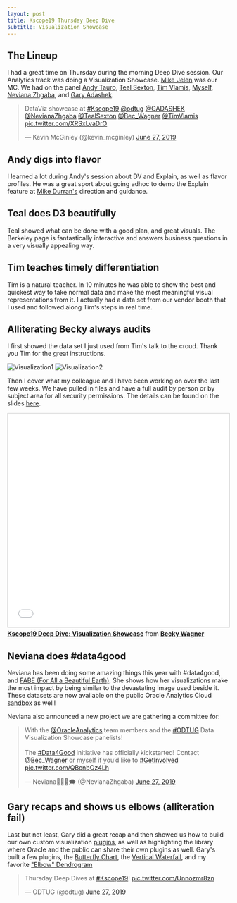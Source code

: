 ```yaml
---
layout: post
title: Kscope19 Thursday Deep Dive
subtitle: Visualization Showcase
---
```


## The Lineup

I had a great time on Thursday during the morning Deep Dive session. Our Analytics track was doing a Visualization Showcase. [Mike Jelen](https://www.linkedin.com/in/mikejelen/) was our MC. We had on the panel [Andy Tauro](https://www.linkedin.com/in/andrewptauro/), [Teal Sexton](https://www.linkedin.com/in/teal-sexton-3a7a2639/), [Tim Vlamis](https://www.linkedin.com/in/timvlamis/), [Myself](https://www.linkedin.com/in/becky-wagner-bb356924/), [Neviana Zhgaba](https://www.linkedin.com/in/nevianazhgaba/), and [Gary Adashek](https://www.linkedin.com/in/garymichaeladashek/).

<blockquote class="twitter-tweet" data-lang="en"><p lang="cs" dir="ltr">DataViz showcase at <a href="https://twitter.com/hashtag/Kscope19?src=hash&amp;ref_src=twsrc%5Etfw">#Kscope19</a> <a href="https://twitter.com/odtug?ref_src=twsrc%5Etfw">@odtug</a> <a href="https://twitter.com/GADASHEK?ref_src=twsrc%5Etfw">@GADASHEK</a> <a href="https://twitter.com/NevianaZhgaba?ref_src=twsrc%5Etfw">@NevianaZhgaba</a> <a href="https://twitter.com/TealSexton?ref_src=twsrc%5Etfw">@TealSexton</a> <a href="https://twitter.com/Bec_Wagner?ref_src=twsrc%5Etfw">@Bec_Wagner</a> <a href="https://twitter.com/TimVlamis?ref_src=twsrc%5Etfw">@TimVlamis</a> <a href="https://t.co/XRSxLvaDrO">pic.twitter.com/XRSxLvaDrO</a></p>&mdash; Kevin McGinley (@kevin_mcginley) <a href="https://twitter.com/kevin_mcginley/status/1144304125984690176?ref_src=twsrc%5Etfw">June 27, 2019</a></blockquote> <script async src="https://platform.twitter.com/widgets.js" charset="utf-8"></script>

## Andy digs into flavor

I learned a lot during Andy's session about DV and Explain, as well as flavor profiles. He was a great sport about going adhoc to demo the Explain feature at [Mike Durran's](https://www.linkedin.com/in/mikedurran/) direction and guidance.

## Teal does D3 beautifully

Teal showed what can be done with a good plan, and great visuals. The Berkeley page is fantastically interactive and answers business questions in a very visually appealing way.

## Tim teaches timely differentiation

Tim is a natural teacher. In 10 minutes he was able to show the best and quickest way to take normal data and make the most meaningful visual representations from it. I actually had a data set from our vendor booth that I used and followed along Tim's steps in real time.

## Alliterating Becky always audits

I first showed the data set I just used from Tim's talk to the croud. Thank you Tim for the great instructions.

<img src="https://BecWagner.github.io/img/kscope19DeepDive.jpg" alt="Visualization1">

<img src="https://BecWagner.github.io/img/kscope19DeepDive2.jpg" alt="Visualization2">

Then I cover what my colleague and I have been working on over the last few weeks. We have pulled in files and have a full audit by person or by subject area for all security permissions. The details can be found on the slides [here](https://www.slideshare.net/RebeccaWagner1/kscope19-deep-dive-visualization-showcase).

<iframe src="//www.slideshare.net/slideshow/embed_code/key/FEarDklWJHTQHT" width="595" height="485" frameborder="0" marginwidth="0" marginheight="0" scrolling="no" style="border:1px solid #CCC; border-width:1px; margin-bottom:5px; max-width: 100%;" allowfullscreen> </iframe> <div style="margin-bottom:5px"> <strong> <a href="//www.slideshare.net/RebeccaWagner1/kscope19-deep-dive-visualization-showcase" title="Kscope19 Deep Dive: Visualization Showcase" target="_blank">Kscope19 Deep Dive: Visualization Showcase</a> </strong> from <strong><a href="https://www.slideshare.net/RebeccaWagner1" target="_blank">Becky Wagner</a></strong> </div>

## Neviana does #data4good

Neviana has been doing some amazing things this year with #data4good, and [FABE (For All a Beautiful Earth)](https://twitter.com/fabedlh). She shows how her visualizations make the most impact by being similar to the devastating image used beside it. These datasets are now available on the public Oracle Analytics Cloud [sandbox](https://www.oracle.com/webfolder/technetwork/OACsandbox/oacsandbox.html) as well!

Neviana also announced a new project we are gathering a committee for:

<blockquote class="twitter-tweet" data-lang="en"><p lang="en" dir="ltr">With the <a href="https://twitter.com/OracleAnalytics?ref_src=twsrc%5Etfw">@OracleAnalytics</a> team members and the <a href="https://twitter.com/hashtag/ODTUG?src=hash&amp;ref_src=twsrc%5Etfw">#ODTUG</a> Data Visualization Showcase panelists! <br><br>The <a href="https://twitter.com/hashtag/Data4Good?src=hash&amp;ref_src=twsrc%5Etfw">#Data4Good</a> initiative has officially kickstarted! Contact <a href="https://twitter.com/Bec_Wagner?ref_src=twsrc%5Etfw">@Bec_Wagner</a> or myself if you’d like to <a href="https://twitter.com/hashtag/GetInvolved?src=hash&amp;ref_src=twsrc%5Etfw">#GetInvolved</a> <a href="https://t.co/QBcnbOz4Lh">pic.twitter.com/QBcnbOz4Lh</a></p>&mdash; Neviana👩🏻‍💻🗯 (@NevianaZhgaba) <a href="https://twitter.com/NevianaZhgaba/status/1144325049773481984?ref_src=twsrc%5Etfw">June 27, 2019</a></blockquote> <script async src="https://platform.twitter.com/widgets.js" charset="utf-8"></script> 

## Gary recaps and shows us elbows (alliteration fail)

Last but not least, Gary did a great recap and then showed us how to build our own custom visualization [plugins](https://www.oracle.com/solutions/business-analytics/data-visualization/extensions.html), as well as highlighting the library where Oracle and the public can share their own plugins as well. Gary's built a few plugins, the [Butterfly Chart](https://www.oracle.com/solutions/business-analytics/data-visualization/extensions.html), the [Vertical Waterfall](https://www.oracle.com/solutions/business-analytics/data-visualization/extensions.html), and my favorite ["Elbow" Dendrogram](https://drive.google.com/open?id=1JWhOHUMd1jlsiVIvU_yvcJMMRQowgYg5)

<blockquote class="twitter-tweet" data-lang="en"><p lang="en" dir="ltr">Thursday Deep Dives at <a href="https://twitter.com/hashtag/Kscope19?src=hash&amp;ref_src=twsrc%5Etfw">#Kscope19</a>! <a href="https://t.co/Unnozmr8zn">pic.twitter.com/Unnozmr8zn</a></p>&mdash; ODTUG (@odtug) <a href="https://twitter.com/odtug/status/1144303485107617792?ref_src=twsrc%5Etfw">June 27, 2019</a></blockquote> <script async src="https://platform.twitter.com/widgets.js" charset="utf-8"></script> 
